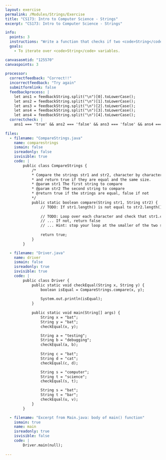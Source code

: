 ```yaml
---
layout: exercise
permalink: /Modules/Strings/Exercise
title: "CS173: Intro to Computer Science - Strings"
excerpt: "CS173: Intro to Computer Science - Strings"

info:
  points: 3
  instructions: "Write a function that checks if two <code>String</code>s are equal, by checking them character by character.  Loop over all characters up to the length of the string, and obtain each character using the <code>str1.charAt(i)</code> or the <code>str1.substring(i, i+1)</code> method (and <code>str2.charAt(i)</code> or the <code>str2.substring(i, i+1)</code>, for the other string, as well)."
  goals:
    - To iterate over <code>String</code> variables.

canvasasmtid: "125570"    
canvaspoints: 3
    
processor:  
  correctfeedback: "Correct!!" 
  incorrectfeedback: "Try again"
  submitformlink: false
  feedbackprocess: | 
    let ans1 = feedbackString.split("\n")[0].toLowerCase();
    let ans2 = feedbackString.split("\n")[1].toLowerCase();
    let ans3 = feedbackString.split("\n")[2].toLowerCase();
    let ans4 = feedbackString.split("\n")[3].toLowerCase();
    let ans4 = feedbackString.split("\n")[4].toLowerCase();
  correctcheck: |
    ans1 === 'true' && ans2 === 'false' && ans3 === 'false' && ans4 === 'false' && ans5 === 'false'
 
files:    
  - filename: "CompareStrings.java"
    name: comparestrings
    ismain: false
    isreadonly: false
    isvisible: true
    code: |
        public class CompareStrings {
            /*
            * Compare the strings str1 and str2, character by character, 
            * and return true if they are equal and the same size.
            * @param str1 The first string to compare
            * @param str2 The second string to compare
            * @return true if the strings are equal, false if not
            */        
            public static boolean compare(String str1, String str2) {
                // TODO: If str1.length() is not equal to str2.length(), return false
            
                // TODO: Loop over each character and check that str1.charAt(i) equals str2.charAt(i).  
                // ... If not, return false
                // ... Hint: stop your loop at the smaller of the two string lengths (use Math.min() for this)!
                
                return true;
            }
        }

  - filename: "Driver.java"
    name: driver
    ismain: false
    isreadonly: true
    isvisible: true
    code: | 
        public class Driver {
            public static void checkEqual(String x, String y) {
                boolean isEqual = CompareStrings.compare(x, y);
                
                System.out.println(isEqual);
            }
                
            public static void main(String[] args) {
                String x = "bat";
                String y = "bat";
                checkEqual(x, y);

                String a = "testing";
                String b = "debugging";
                checkEqual(a, b);
                
                String c = "bat";
                String d = "cat";
                checkEqual(c, d);  

                String s = "computer";
                String t = "science";
                checkEqual(s, t);    

                String s = "bat";
                String t = "bar";
                checkEqual(u, v);                 
            }
        }

  - filename: "Excerpt from Main.java: body of main() function"
    ismain: true
    name: main
    isreadonly: true
    isvisible: false
    code: |
        Driver.main(null);
        
---
```

